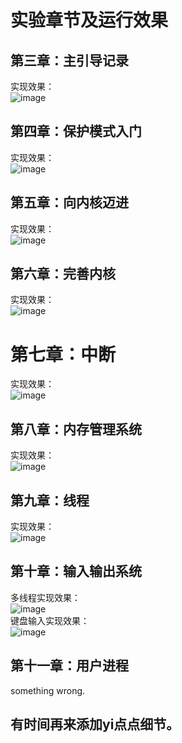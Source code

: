 # 实验章节及运行效果
     
## 第三章：主引导记录         
实现效果：       
![image](https://user-images.githubusercontent.com/43472106/156923259-8e219b0d-0b12-4228-ae32-f5f80cb5d1ea.png)
    
## 第四章：保护模式入门      
实现效果：        
![image](https://user-images.githubusercontent.com/43472106/156923344-d5902e70-f7fa-43fa-8193-2961c5f4cb72.png)
      
## 第五章：向内核迈进          
实现效果：      
![image](https://user-images.githubusercontent.com/43472106/156923351-554ce866-7f5a-4008-99cc-d11902cab76b.png)
        
## 第六章：完善内核     
实现效果：       
![image](https://user-images.githubusercontent.com/43472106/156923390-398dd282-7d85-4344-a857-e1ff45b40d04.png)
           
# 第七章：中断         
实现效果：        
![image](https://user-images.githubusercontent.com/43472106/156923429-1eb86c9e-591a-4fb3-b771-e90d3ec0fd66.png)
          
## 第八章：内存管理系统        
实现效果：          
![image](https://user-images.githubusercontent.com/43472106/156923481-580399e4-7e4a-4f75-9c63-4208ba4f5769.png)
          
## 第九章：线程            
实现效果：                
![image](https://user-images.githubusercontent.com/43472106/156923522-18a419f0-0c7f-4cf5-b267-b8188867f74a.png)
        
## 第十章：输入输出系统          
多线程实现效果：      
![image](https://user-images.githubusercontent.com/43472106/156923554-d8214496-6d1e-4e36-9764-884dfed18b6d.png)          
键盘输入实现效果：         
![image](https://user-images.githubusercontent.com/43472106/156923856-1c9f27ee-d3f8-4b46-83b3-1011592b1f75.png)         

## 第十一章：用户进程
something wrong.

## 有时间再来添加yi点点细节。

